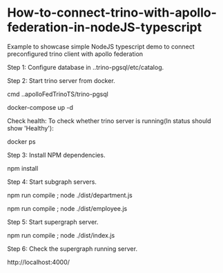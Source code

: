 # How-to-connect-trino-with-apollo-federation-in-nodeJS-typescript
Example to showcase simple NodeJS typescript demo to connect preconfigured trino client with apollo federation

Step 1:
Configure database in ..trino-pgsql/etc/catalog.

Step 2:
Start trino server from docker.

cmd ..apolloFedTrinoTS/trino-pgsql

docker-compose up -d

Check health:
To check whether trino server is running(In status should show 'Healthy'):

docker ps

Step 3:
Install NPM dependencies.

npm install

Step 4:
Start subgraph servers.

npm run compile ; node ./dist/department.js

npm run compile ; node ./dist/employee.js

Step 5:
Start supergraph server.

npm run compile ; node ./dist/index.js

Step 6:
Check the supergraph running server.

http://localhost:4000/
